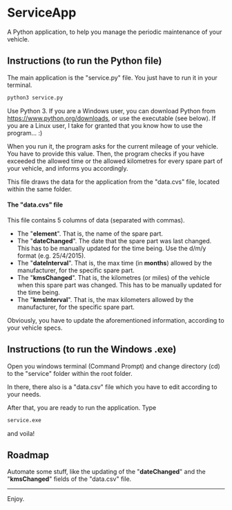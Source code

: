 # ServiceApp
A Python application, to help you manage the periodic maintenance of your vehicle.

## Instructions (to run the Python file)
The main application is the "service.py" file. You just have to run it in your terminal.

```bash
python3 service.py
```

Use Python 3. If you are a Windows user, you can download Python from https://www.python.org/downloads, or use the executable (see below). If you are a Linux user, I take for granted that you know how to use the program... :)

When you run it, the program asks for the current mileage of your vehicle. You have to provide this value. Then, the program checks if you have exceeded the allowed time or the allowed kilometres for every spare part of your vehicle, and informs you accordingly.

This file draws the data for the application from the "data.cvs" file, located within the same folder.

#### The "data.cvs" file

 This file contains 5 columns of data (separated with commas).

 - The "**element**". That is, the name of the spare part.
 - The "**dateChanged**". The date that the spare part was last changed. This has to be manually updated for the time being. Use the d/m/y format (e.g. 25/4/2015).
 - The "**dateInterval**". That is, the max time (in **months**) allowed by the manufacturer, for the specific spare part.
 - The "**kmsChanged**". That is, the kilometres (or miles) of the vehicle when this spare part was changed. This has to be manually updated for the time being.
 - The "**kmsInterval**". That is, the max kilometers allowed by the manufacturer, for the specific spare part.

Obviously, you have to update the aforementioned information, according to your vehicle specs.


## Instructions (to run the Windows .exe)
Open you windows terminal (Command Prompt) and change directory (cd) to the "service" folder within the root folder.

In there, there also is a "data.csv" file which you have to edit according to your needs.

After that, you are ready to run the application. Type

```bash
service.exe
```

and voila!


## Roadmap
Automate some stuff, like the updating of the "**dateChanged**" and the "**kmsChanged**" fields of the "data.csv" file.

___

Enjoy.



